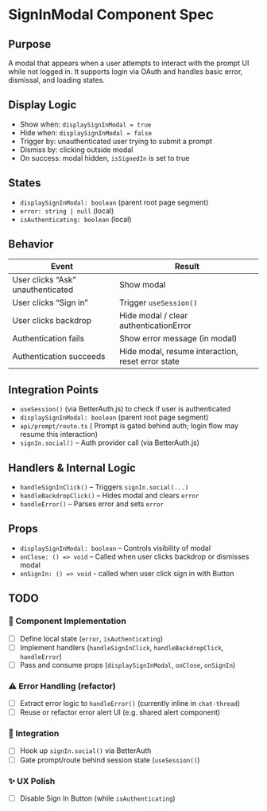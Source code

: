 # SignInModal Component Spec

## Purpose

A modal that appears when a user attempts to interact with the prompt UI while not logged in. It supports login via OAuth and handles basic error, dismissal, and loading states.

## Display Logic

- Show when: `displaySignInModal = true`
- Hide when: `displaySignInModal = false`
- Trigger by: unauthenticated user trying to submit a prompt
- Dismiss by: clicking outside modal
- On success: modal hidden, `isSignedIn` is set to true

## States

- `displaySignInModal: boolean` (parent root page segment)
- `error: string | null` (local)
- `isAuthenticating: boolean` (local)

## Behavior

| Event                             | Result                                            |
| --------------------------------- | ------------------------------------------------- |
| User clicks “Ask” unauthenticated | Show modal                                        |
| User clicks “Sign in”             | Trigger `useSession()`                            |
| User clicks backdrop              | Hide modal / clear authenticationError            |
| Authentication fails              | Show error message (in modal)                     |
| Authentication succeeds           | Hide modal, resume interaction, reset error state |

## Integration Points

- `useSession()` (via BetterAuth.js) to check if user is authenticated
- `displaySignInModal: boolean` (parent root page segment)
- `api/prompt/route.ts` ( Prompt is gated behind auth; login flow may resume this interaction)
- `signIn.social()` – Auth provider call (via BetterAuth.js)

## Handlers & Internal Logic

- `handleSignInClick()` – Triggers `signIn.social(...)`
- `handleBackdropClick()` – Hides modal and clears `error`
- `handleError()` – Parses error and sets `error`

## Props

- `displaySignInModal: boolean` – Controls visibility of modal
- `onClose: () => void` – Called when user clicks backdrop or dismisses modal
- `onSignIn: () => void` - called when user click sign in with Button

## TODO

### 🔧 Component Implementation

- [ ] Define local state (`error`, `isAuthenticating`)
- [ ] Implement handlers (`handleSignInClick`, `handleBackdropClick`, `handleError`)
- [ ] Pass and consume props (`displaySignInModal`, `onClose`, `onSignIn`)

### ⚠️ Error Handling (refactor)

- [ ] Extract error logic to `handleError()` (currently inline in `chat-thread`)
- [ ] Reuse or refactor error alert UI (e.g. shared alert component)

### 🔐 Integration

- [ ] Hook up `signIn.social()` via BetterAuth
- [ ] Gate prompt/route behind session state (`useSession()`)

### ✨ UX Polish

- [ ] Disable Sign In Button (while `isAuthenticating`)
